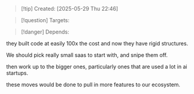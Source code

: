 
>[!tip] Created: [2025-05-29 Thu 22:46]

>[!question] Targets: 

>[!danger] Depends: 

they built code at easily 100x the cost and now they have rigid structures.

We should pick really small saas to start with, and snipe them off.

then work up to the bigger ones, particularly ones that are used a lot in ai startups.

these moves would be done to pull in more features to our ecosystem.